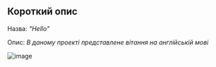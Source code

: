 ## **Короткий опис**

Назва:  *"Hello"*

Опис: *В даному проекті представлене вітання на англійській мові*

![image](https://user-images.githubusercontent.com/89830180/132122096-f62cd8e5-ad5c-4cca-bc77-a51a31788c6d.png)

